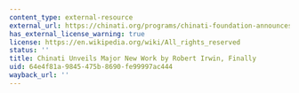 ```yaml
---
content_type: external-resource
external_url: https://chinati.org/programs/chinati-foundation-announces-major-new-work-by-robert-irwin/
has_external_license_warning: true
license: https://en.wikipedia.org/wiki/All_rights_reserved
status: ''
title: Chinati Unveils Major New Work by Robert Irwin, Finally
uid: 64e4f81a-9845-475b-8690-fe99997ac444
wayback_url: ''
---
```


